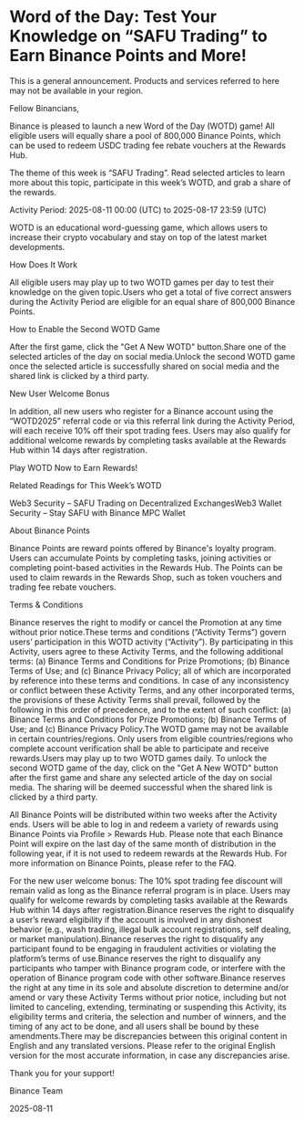 # Word of the Day: Test Your Knowledge on “SAFU Trading” to Earn Binance Points and More!

This is a general announcement. Products and services referred to here may not be available in your region.

Fellow Binancians,

Binance is pleased to launch a new Word of the Day (WOTD) game! All eligible users will equally share a pool of 800,000 Binance Points, which can be used to redeem USDC trading fee rebate vouchers at the Rewards Hub. 

The theme of this week is “SAFU Trading”. Read selected articles to learn more about this topic, participate in this week’s WOTD, and grab a share of the rewards. 

Activity Period: 2025-08-11 00:00 (UTC) to 2025-08-17 23:59 (UTC)

WOTD is an educational word-guessing game, which allows users to increase their crypto vocabulary and stay on top of the latest market developments.

How Does It Work

All eligible users may play up to two WOTD games per day to test their knowledge on the given topic.Users who get a total of five correct answers during the Activity Period are eligible for an equal share of 800,000 Binance Points.

How to Enable the Second WOTD Game

After the first game, click the "Get A New WOTD" button.Share one of the selected articles of the day on social media.Unlock the second WOTD game once the selected article is successfully shared on social media and the shared link is clicked by a third party.

New User Welcome Bonus

In addition, all new users who register for a Binance account using the “WOTD2025” referral code or via this referral link during the Activity Period, will each receive 10% off their spot trading fees. Users may also qualify for additional welcome rewards by completing tasks available at the Rewards Hub within 14 days after registration.

Play WOTD Now to Earn Rewards!

Related Readings for This Week’s WOTD

Web3 Security – SAFU Trading on Decentralized ExchangesWeb3 Wallet Security – Stay SAFU with Binance MPC Wallet

About Binance Points

Binance Points are reward points offered by Binance's loyalty program. Users can accumulate Points by completing tasks, joining activities or completing point-based activities in the Rewards Hub. The Points can be used to claim rewards in the Rewards Shop, such as token vouchers and trading fee rebate vouchers.

Terms & Conditions

Binance reserves the right to modify or cancel the Promotion at any time without prior notice.These terms and conditions (“Activity Terms”) govern users’ participation in this WOTD activity (“Activity”). By participating in this Activity, users agree to these Activity Terms, and the following additional terms: (a) Binance Terms and Conditions for Prize Promotions; (b) Binance Terms of Use; and (c) Binance Privacy Policy; all of which are incorporated by reference into these terms and conditions. In case of any inconsistency or conflict between these Activity Terms, and any other incorporated terms, the provisions of these Activity Terms shall prevail, followed by the following in this order of precedence, and to the extent of such conflict: (a) Binance Terms and Conditions for Prize Promotions; (b) Binance Terms of Use; and (c) Binance Privacy Policy.The WOTD game may not be available in certain countries/regions. Only users from eligible countries/regions who complete account verification shall be able to participate and receive rewards.Users may play up to two WOTD games daily. To unlock the second WOTD game of the day, click on the "Get A New WOTD" button after the first game and share any selected article of the day on social media. The sharing will be deemed successful when the shared link is clicked by a third party.

All Binance Points will be distributed within two weeks after the Activity ends. Users will be able to log in and redeem a variety of rewards using Binance Points via Profile > Rewards Hub. Please note that each Binance Point will expire on the last day of the same month of distribution in the following year, if it is not used to redeem rewards at the Rewards Hub. For more information on Binance Points, please refer to the FAQ. 

For the new user welcome bonus: The 10% spot trading fee discount will remain valid as long as the Binance referral program is in place. Users may qualify for welcome rewards by completing tasks available at the Rewards Hub within 14 days after registration.Binance reserves the right to disqualify a user’s reward eligibility if the account is involved in any dishonest behavior (e.g., wash trading, illegal bulk account registrations, self dealing, or market manipulation).Binance reserves the right to disqualify any participant found to be engaging in fraudulent activities or violating the platform’s terms of use.Binance reserves the right to disqualify any participants who tamper with Binance program code, or interfere with the operation of Binance program code with other software.Binance reserves the right at any time in its sole and absolute discretion to determine and/or amend or vary these Activity Terms without prior notice, including but not limited to canceling, extending, terminating or suspending this Activity, its eligibility terms and criteria, the selection and number of winners, and the timing of any act to be done, and all users shall be bound by these amendments.There may be discrepancies between this original content in English and any translated versions. Please refer to the original English version for the most accurate information, in case any discrepancies arise.

Thank you for your support!

Binance Team

2025-08-11